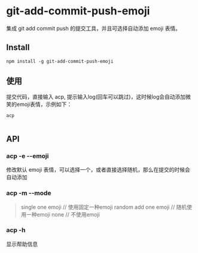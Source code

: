 # git-add-commit-push-emoji
集成 git add commit push 的提交工具，并且可选择自动添加 emoji 表情。

## Install

```
npm install -g git-add-commit-push-emoji
```

## 使用

提交代码，直接输入 acp, 提示输入log(回车可以跳过)，这时候log会自动添加微笑的emoji表情，示例如下：

```
acp
```

![]()

## API
### acp -e --emoji
修改默认 emoji 表情，可以选择一个，或者直接选择随机，那么在提交的时候会自动添加

### acp -m --mode
> single one emoji   // 使用固定一种emoji
> random add one emoji   // 随机使用一种emoji
> none   // 不使用emoji

### acp -h
显示帮助信息

